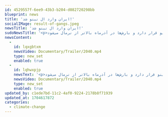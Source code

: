 ```yaml
---
id: 4529557f-6ee9-43b3-b204-d082720298bb
blueprint: news
title: 'ایران وارد ال نینو شد!'
socialIMage: result-of-gangs.jpeg
newsTitle: 'ایران وارد ال نینو شد!'
sudoNewsTitle: '<p>رئیس مرکز ملی اقلیم و مدیریت بحران خشکسالی سازمان هواشناسی با اشاره به کم‌بارشی‌های گسترده‌ آبان گفت: ایران در فاز ال‌نینو قرار دارد و بارش‌ها در آذرماه بالاتر از نرمال می‌شود.</p>'
newsContent:
  -
    id: lqxgbtxm
    newsVideo: Documentary/Trailer/2040.mp4
    type: new_set
    enabled: true
  -
    id: lqhwxpjp
    newsText: '<p>رئیس مرکز ملی اقلیم و مدیریت بحران خشکسالی سازمان هواشناسی با اشاره به کم‌بارشی‌های گسترده‌ آبان گفت: ایران در فاز ال‌نینو قرار دارد و بارش‌ها در آذرماه بالاتر از نرمال می‌شود.</p><p></p><p><img src="statamic://asset::lifecycle::a-p-s-2.jpg">لورم ایپسوم متن ساختگی با تولید سادگی نامفهوم از صنعت چاپ، و با استفاده از طراحان گرافیک است، چاپگرها و متون بلکه روزنامه و مجله در ستون و سطرآنچنان که لازم است، و برای شرایط فعلی تکنولوژی مورد نیاز، و کاربردهای متنوع با هدف بهبود ابزارهای کاربردی می باشد، کتابهای زیادی در شصت و سه درصد گذشته حال و آینده، شناخت فراوان جامعه و متخصصان را می طلبد، تا با نرم افزارها شناخت بیشتری را برای طراحان رایانه ای علی الخصوص طراحان خلاقی، و فرهنگ پیشرو در زبان فارسی ایجاد کرد، در این صورت می توان امید داشت که تمام و دشواری موجود در ارائه راهکارها، و شرایط سخت تایپ به پایان رسد و زمان مورد نیاز شامل حروفچینی دستاوردهای اصلی، و جوابگوی سوالات پیوسته اهل دنیای موجود طراحی اساسا مورد استفاده قرار گیرد.</p>'
    newsVideo: Documentary/Trailer/2040.mp4
    type: new_set
    enabled: true
updated_by: c1ede7bd-11c2-4af0-9224-2178b8f71939
updated_at: 1704617872
categories:
  - climate-change
---
```

